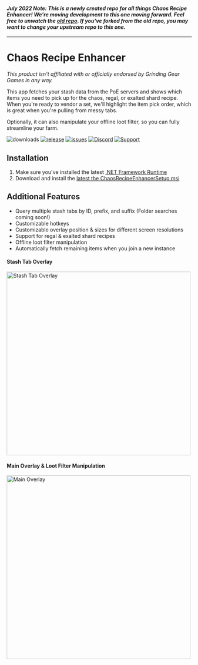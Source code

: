 #### _July 2022 Note: This is a newly created repo for all things Chaos Recipe Enhancer! We're moving development to this one moving forward. Feel free to unwatch the [old repo](https://github.com/kosace/EnhancePoEApp). If you've forked from the old repo, you may want to change your upstream repo to this one._

---

# Chaos Recipe Enhancer

_This product isn't affiliated with or officially endorsed by Grinding Gear Games in any way._

This app fetches your stash data from the PoE servers and shows which items you need to pick up for the chaos, regal, or exalted shard recipe. When you're ready to vendor a set, we'll highlight the item pick order, which is great when you're pulling from messy tabs. 

Optionally, it can also manipulate your offline loot filter, so you can fully streamline your farm.

![downloads][downloads-badge]
[![release][releases-badge]][releases-link]
[![issues][issues-badge]][issues-link]
[![Discord][discord-badge]][discord-link]
[![Support][support-badge]][support-link]

## Installation

1. Make sure you've installed the latest [.NET Framework Runtime](https://dotnet.microsoft.com/en-us/download/dotnet-framework)
2. Download and install the [latest the ChaosRecipeEnhancerSetup.msi](https://github.com/ChaosRecipeEnhancer/ChaosRecipeEnhancer/releases)

## Additional Features

 - Query multiple stash tabs by ID, prefix, and suffix (Folder searches coming soon!)
 - Customizable hotkeys
 - Customizable overlay position & sizes for different screen resolutions
 - Support for regal & exalted shard recipes
 - Offline loot filter manipulation
 - Automatically fetch remaining items when you join a new instance

#### Stash Tab Overlay

<img src="https://github.com/ChaosRecipeEnhancer/ChaosRecipeEnhancer/blob/master/DocumentationAssets/Stash-Tab-Overlay.gif" width="500" alt="Stash Tab Overlay">

#### Main Overlay & Loot Filter Manipulation

<img src="https://github.com/ChaosRecipeEnhancer/ChaosRecipeEnhancer/blob/master/DocumentationAssets/Main-Overlay.png" width="500" alt="Main Overlay">

[downloads-badge]: https://img.shields.io/github/downloads/kosace/EnhancePoEApp/total?style=for-the-badge&logo=github
[discord-badge]: https://img.shields.io/discord/786617230879883307?color=5865f2&label=Discord&style=for-the-badge&logo=discord&link
[discord-link]: https://discord.gg/TcVCJD8w
[releases-badge]: https://img.shields.io/github/v/release/kosace/EnhancePoEApp?style=for-the-badge&logo=github
[releases-link]: https://github.com/ChaosRecipeEnhancer/ChaosRecipeEnhancer/releases
[issues-badge]: https://img.shields.io/github/issues-raw/kosace/EnhancePoEApp?style=for-the-badge
[issues-link]: https://github.com/ChaosRecipeEnhancer/ChaosRecipeEnhancer/issues
[support-badge]: https://img.shields.io/badge/Paypal-Support-<COLOR>?style=for-the-badge&logo=paypal&color=ffae29
[support-link]: https://www.paypal.com/donate/?hosted_button_id=4NDCV5J5NTEWS
